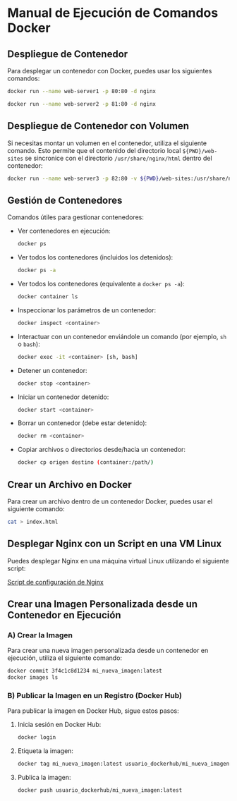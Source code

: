 # Manual de Ejecución de Comandos Docker

## Despliegue de Contenedor
Para desplegar un contenedor con Docker, puedes usar los siguientes comandos:

```bash
docker run --name web-server1 -p 80:80 -d nginx
```    
```bash 
docker run --name web-server2 -p 81:80 -d nginx
```    

## Despliegue de Contenedor con Volumen
Si necesitas montar un volumen en el contenedor, utiliza el siguiente comando. Esto permite que el contenido del directorio local `${PWD}/web-sites` se sincronice con el directorio `/usr/share/nginx/html` dentro del contenedor:

```bash
docker run --name web-server3 -p 82:80 -v ${PWD}/web-sites:/usr/share/nginx/html -d nginx
```

## Gestión de Contenedores
Comandos útiles para gestionar contenedores:

- Ver contenedores en ejecución:
    ```bash
    docker ps
    ```

- Ver todos los contenedores (incluidos los detenidos):
    ```bash
    docker ps -a
    ```

- Ver todos los contenedores (equivalente a `docker ps -a`):
    ```bash
    docker container ls
    ```

- Inspeccionar los parámetros de un contenedor:
    ```bash
    docker inspect <container>
    ```

- Interactuar con un contenedor enviándole un comando (por ejemplo, `sh` o `bash`):
    ```bash
    docker exec -it <container> [sh, bash]
    ```

- Detener un contenedor:
    ```bash
    docker stop <container>
    ```

- Iniciar un contenedor detenido:
    ```bash
    docker start <container>
    ```

- Borrar un contenedor (debe estar detenido):
    ```bash
    docker rm <container>
    ```

- Copiar archivos o directorios desde/hacia un contenedor:
    ```bash
    docker cp origen destino (container:/path/)
    ```

## Crear un Archivo en Docker
Para crear un archivo dentro de un contenedor Docker, puedes usar el siguiente comando:

```bash
cat > index.html
```

## Desplegar Nginx con un Script en una VM Linux
Puedes desplegar Nginx en una máquina virtual Linux utilizando el siguiente script:

[Script de configuración de Nginx](https://raw.githubusercontent.com/MicrosoftDocs/mslearn-welcome-to-azure/master/configure-nginx.sh)

## Crear una Imagen Personalizada desde un Contenedor en Ejecución
### A) Crear la Imagen
Para crear una nueva imagen personalizada desde un contenedor en ejecución, utiliza el siguiente comando:

```bash
docker commit 3f4c1c8d1234 mi_nueva_imagen:latest
docker images ls
```

### B) Publicar la Imagen en un Registro (Docker Hub)
Para publicar la imagen en Docker Hub, sigue estos pasos:

1. Inicia sesión en Docker Hub:
     ```bash
     docker login
     ```

2. Etiqueta la imagen:
     ```bash
     docker tag mi_nueva_imagen:latest usuario_dockerhub/mi_nueva_imagen:latest
     ```

3. Publica la imagen:
     ```bash
     docker push usuario_dockerhub/mi_nueva_imagen:latest
     ```
